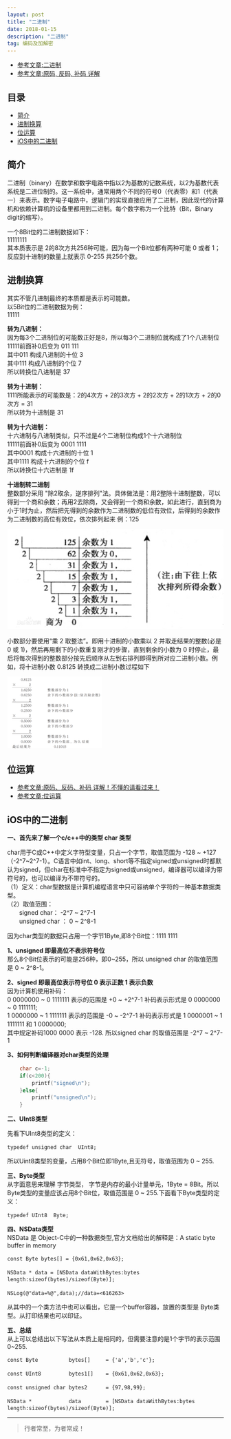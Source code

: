 ```yaml
---
layout: post
title: "二进制"
date: 2018-01-15 
description: "二进制"
tag: 编码及加解密
---
```



- [参考文章:二进制](https://baike.baidu.com/item/二进制/361457?fr=aladdin)    
- [参考文章:原码, 反码, 补码 详解](https://www.cnblogs.com/zhangziqiu/archive/2011/03/30/ComputerCode.html)



## 目录
* [简介](#content0)
* [进制换算](#content1)
* [位运算](#content2)
* [iOS中的二进制](#content3)


## <a id="content0"></a> 简介
二进制（binary）在数学和数字电路中指以2为基数的记数系统，以2为基数代表系统是二进位制的。这一系统中，通常用两个不同的符号0（代表零）和1（代表一）来表示。数字电子电路中，逻辑门的实现直接应用了二进制，因此现代的计算机和依赖计算机的设备里都用到二进制。每个数字称为一个比特（Bit，Binary digit的缩写）。

一个8Bit位的二进制数据如下：      
11111111     
其本质表示是 2的8次方共256种可能，因为每一个Bit位都有两种可能 0 或者 1；    
反应到十进制的数量上就表示 0-255 共256个数。


## <a id="content1"></a> 进制换算
其实不管几进制最终的本质都是表示的可能数。    
以5Bit位的二进制数据为例：   
11111

**转为八进制：**       
因为每3个二进制位的可能数正好是8，所以每3个二进制位就构成了1个八进制位    
11111前面补0后变为 011  111    
其中011 构成八进制的十位 3    
其中111 构成八进制的个位 7    
所以转换位八进制是 37        
     

**转为十进制：**       
1111所能表示的可能数是：2的4次方 + 2的3次方 + 2的2次方 + 2的1次方 + 2的0次方 = 31   
所以转为十进制是  31   


**转为十六进制：**    
十六进制与八进制类似，只不过是4个二进制位构成1个十六进制位     
11111前面补0后变为 0001  1111    
其中0001 构成十六进制的十位 1    
其中1111 构成十六进制的个位 f    
所以转换位十六进制是 1f     


**十进制转二进制**     
整数部分采用 "除2取余，逆序排列"法。具体做法是：用2整除十进制整数，可以得到一个商和余数；再用2去除商，又会得到一个商和余数，如此进行，直到商为小于1时为止，然后把先得到的余数作为二进制数的低位有效位，后得到的余数作为二进制数的高位有效位，依次排列起来 例：125  

<img src="/images/encrypted/bin1.jpeg" alt="img">

小数部分要使用“乘 2 取整法”。即用十进制的小数乘以 2 并取走结果的整数(必是 0 或 1)，然后再用剩下的小数重复刚才的步骤，直到剩余的小数为 0 时停止，最后将每次得到的整数部分按先后顺序从左到右排列即得到所对应二进制小数。例如，将十进制小数 0.8125 转换成二进制小数过程如下

<img src="/images/encrypted/bin2.png" alt="img">


## <a id="content2"></a> 位运算
- [参考文章:原码、反码、补码 详解！不懂的请看过来！](https://zhuanlan.zhihu.com/p/91967268)
- [参考文章:位运算](https://www.cnblogs.com/yrjns/p/11246163.html)

## <a id="content3"></a> iOS中的二进制

**一、首先来了解一个c/c++中的类型 char 类型**

char用于C或C++中定义字符型变量，只占一个字节，取值范围为 -128 ~ +127（-2^7~2^7-1）。C语言中如int、long、short等不指定signed或unsigned时都默认为signed，但char在标准中不指定为signed或unsigned，编译器可以编译为带符号的，也可以编译为不带符号的。    
（1）定义：char型数据是计算机编程语言中只可容纳单个字符的一种基本数据类型。     
（2）取值范围：     
　　signed char： -2^7 ~ 2^7-1     
　　unsigned char ： 0 ~ 2^8-1    

因为char类型的数据只占用一个字节1Byte,即8个Bit位：1111 1111

**1、unsigned 即最高位不表示符号位**    
那么8个Bit位表示的可能是256种，即0~255，所以 unsigned char 的取值范围是 0 ~ 2^8-1。

**2、signed 即最高位表示符号位  0 表示正数 1 表示负数**      
因为计算机使用补码：        
0 0000000 ~ 0 1111111 表示的范围是 +0 ~ +2^7-1 补码表示形式是 0 0000000 ~ 0 1111111;     
1 0000000 ~ 1 1111111 表示的范围是 -0 ~ -2^7-1 补码表示形式是 1 0000001 ~ 1 1111111 和 1 0000000;    
其中规定补码1000 0000 表示 -128. 所以signed char 的取值范围是 -2^7 ~ 2^7-1 

**3、如何判断编译器对char类型的处理**
```c
    char c=-1;
    if(c<200){
        printf("signed\n");
    }else{
        printf("unsigned\n");
    }
```

**二、UInt8类型**

先看下UInt8类型的定义：
```objc
typedef unsigned char  UInt8;
```
所以Uint8类型的变量，占用8个Bit位即1Byte,且无符号，取值范围为 0 ~ 255.


**三、Byte类型**    
从字面意思来理解 字节类型， 字节是内存的最小计量单元，1Byte = 8Bit。所以Byte类型的变量应该占用8个Bit位，取值范围是 0 ~ 255.下面看下Byte类型的定义：
```objc
typedef UInt8  Byte;
```

**四、NSData类型**   
NSData 是 Object-C中的一种数据类型,官方文档给出的解释是：A static byte buffer in memory
```objc             
const Byte bytes[] = {0x61,0x62,0x63};

NSData * data = [NSData dataWithBytes:bytes length:sizeof(bytes)/sizeof(Byte)];

NSLog(@"data=%@",data);//data=<616263>
```
从其中的一个类方法中也可以看出，它是一个buffer容器，放置的类型是 Byte类型。从打印结果也可以印证。 


**五、总结**    
从上可以总结出以下写法从本质上是相同的，但需要注意的是1个字节的表示范围 0~255.
```objc
const Byte          bytes[]     = {'a','b','c'};

const UInt8         bytes1[]    = {0x61,0x62,0x63};

const unsigned char bytes2      = {97,98,99};

NSData *            data        = [NSData dataWithBytes:bytes length:sizeof(bytes)/sizeof(Byte)];

```

----------
>  行者常至，为者常成！


